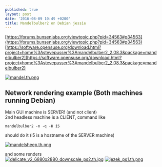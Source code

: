 ```yaml
---
published: true
layout: post
date: '2016-08-09 10:49 +0200'
title: Mandelbulber2 on Debian jessie
---
```

[https://forums.bunsenlabs.org/viewtopic.php?pid=34563#p34563](https://forums.bunsenlabs.org/viewtopic.php?pid=34563#p34563)  
[https://software.opensuse.org/download.html?project=home%3Astevepusser%3Amandelbulber2_2.08.3&package=mandelbulber2](https://software.opensuse.org/download.html?project=home%3Astevepusser%3Amandelbulber2_2.08.3&package=mandelbulber2)  

[![mandel.th.png](https://www.scrot.moe/images/2016/08/09/mandel.th.png)](https://www.scrot.moe/image/lc60)

## Network rendering example (Both machines running Debian)

Main GUI machine is SERVER! (and not client)  
2nd headless machine is a CLIENT, command like  

    mandelbulber2 -n -q -H i5
    
should do it (i5 is a hostname of the SERVER machine)

[![mandelsheep.th.png](https://www.scrot.moe/images/2016/08/09/mandelsheep.th.png)](https://www.scrot.moe/images/2016/08/09/mandelsheep.png)

and some renders  
[![delicate_v2_6880x2880_downscale_ps2.th.jpg](https://scrot.moe/images/2016/08/09/delicate_v2_6880x2880_downscale_ps2.th.jpg)](https://scrot.moe/image/ls7L)
[![jezek_ps1.th.png](https://scrot.moe/images/2016/08/10/jezek_ps1.th.png)](https://scrot.moe/image/lti3)